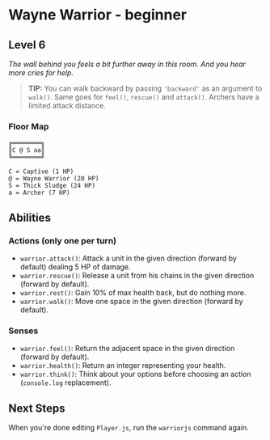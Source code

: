 # Wayne Warrior - beginner

## Level 6

_The wall behind you feels a bit further away in this room. And you hear more cries for help._

> **TIP:** You can walk backward by passing `'backward'` as an argument to `walk()`. Same goes for `feel()`, `rescue()` and `attack()`. Archers have a limited attack distance.

### Floor Map

```
╔════════╗
║C @ S aa║
╚════════╝

C = Captive (1 HP)
@ = Wayne Warrior (20 HP)
S = Thick Sludge (24 HP)
a = Archer (7 HP)
```

## Abilities

### Actions (only one per turn)

- `warrior.attack()`: Attack a unit in the given direction (forward by default) dealing 5 HP of damage.
- `warrior.rescue()`: Release a unit from his chains in the given direction (forward by default).
- `warrior.rest()`: Gain 10% of max health back, but do nothing more.
- `warrior.walk()`: Move one space in the given direction (forward by default).

### Senses

- `warrior.feel()`: Return the adjacent space in the given direction (forward by default).
- `warrior.health()`: Return an integer representing your health.
- `warrior.think()`: Think about your options before choosing an action (`console.log` replacement).

## Next Steps

When you're done editing `Player.js`, run the `warriorjs` command again.
